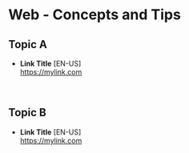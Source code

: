 # Web - Concepts and Tips

## Topic A
- **Link Title** [EN-US] \
https://mylink.com

<br>

## Topic B
- **Link Title** [EN-US] \
https://mylink.com